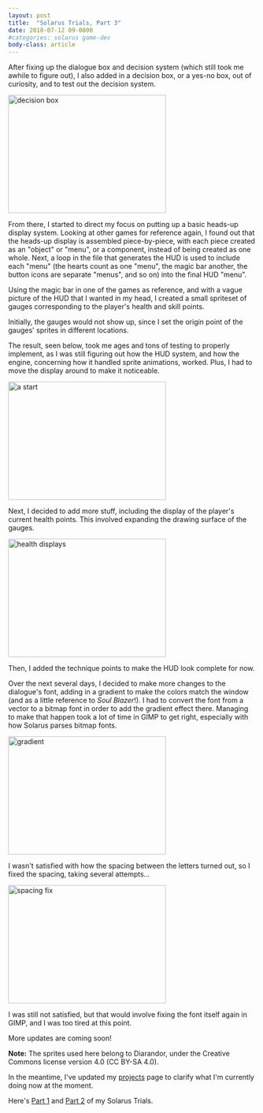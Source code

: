 ```yaml
---
layout: post
title:  "Solarus Trials, Part 3"
date: 2018-07-12 09-0800
#categories: solarus game-dev
body-class: article
---
```


After fixing up the dialogue box and decision system (which still took me awhile to figure out), I also added in a decision box, or a yes-no box, out of curiosity, and to test out the decision system.

<img src="https://i.imgur.com/znqOdSm.png" alt="decision box" title="Curiosity" width="320" height="240" />

From there, I started to direct my focus on putting up a basic heads-up display system. Looking at other games for reference again, I found out that the heads-up display is assembled piece-by-piece, with each piece created as an "object" or "menu", or a component, instead of being created as one whole. Next, a loop in the file that generates the HUD is used to include each "menu" (the hearts count as one "menu", the magic bar another, the button icons are separate "menus", and so on) into the final HUD "menu".

Using the magic bar in one of the games as reference, and with a vague picture of the HUD that I wanted in my head, I created a small spriteset of gauges corresponding to the player's health and skill points.

Initially, the gauges would not show up, since I set the origin point of the gauges' sprites in different locations.

The result, seen below, took me ages and tons of testing to properly implement, as I was still figuring out how the HUD system, and how the engine, concerning how it handled sprite animations, worked. Plus, I had to move the display around to make it noticeable.

<img src="https://i.imgur.com/FdiBr3E.png" alt="a start" title="Not-So-Well Placed, But a Good Start!" width="320" height="240" />

Next, I decided to add more stuff, including the display of the player's current health points. This involved expanding the drawing surface of the gauges.

<img src="https://i.imgur.com/xyOKRbC.png" alt="health displays" title="Health Display Yay!" width="320" height="240" />

Then, I added the technique points to make the HUD look complete for now.

Over the next several days, I decided to make more changes to the dialogue's font, adding in a gradient to make the colors match the window (and as a little reference to *Soul Blazer*!). I had to convert the font from a vector to a bitmap font in order to add the gradient effect there. Managing to make that happen took a lot of time in GIMP to get right, especially with how Solarus parses bitmap fonts. 

<img src="https://i.imgur.com/69s5fCS.png" alt="gradient" title="Gradient Font" width="320" height="240" />

I wasn't satisfied with how the spacing between the letters turned out, so I fixed the spacing, taking several attempts...

<img src="https://i.imgur.com/Jw6oFQ6.png" alt="spacing fix" title="Spacing Fix" width="320" height="240" />

I was still not satisfied, but that would involve fixing the font itself again in GIMP, and I was too tired at this point.

More updates are coming soon!

**Note:** The sprites used here belong to Diarandor, under the Creative Commons license version 4.0 (CC BY-SA 4.0).

In the meantime, I've updated my [projects][projs] page to clarify what I'm currently doing now at the moment.

Here's [Part 1][pt1] and [Part 2][pt2] of my Solarus Trials.

[projs]: https://boaromayo.net/projs
[pt1]:   https://boaromayo.net/2018/06/19/solarus-trials.html
[pt2]:	 https://boaromayo.net/2018/06/21/solarus-trials-2.html